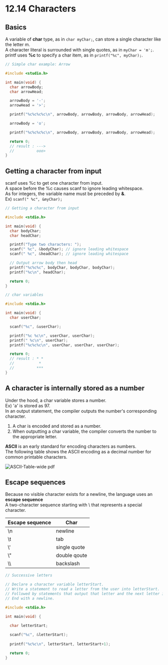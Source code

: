 # 12.14 Characters

## Basics
A variable of **char** type, as in ``char myChar;``, can store a single character like the letter m.   
A character literal is surrounded with single quotes, as in ``myChar = 'm';``.   
printf uses **%c** to specify a char item, as in ``printf("%c", myChar);``.   

```c
// Simple char example: Arrow

#include <studio.h>

int main(void) {
  char arrowBody;
  char arrowHead;

  arrowBody = '-';
  arrowHead = '>';

  printf("%c%c%c%c\n", arrowBody, arrowBody, arrowBody, arrowHead);

  arrowBody = 'o';

  printf("%c%c%c%c\n", arrowBody, arrowBody, arrowBody, arrowHead);

  return 0;
  // result : --->
  //          ooo>
}
```

## Getting a character from input
scanf uses %c to get one character from input.   
A space before the %c causes scanf to ignore leading whitespace.   
As for integers, the variable name must be preceded by **&**.   
Ex) ``scanf(" %c", &myChar);``   

```c
// Getting a character from input

#include <stdio.h>

int main(void) {
  char bodyChar;
  char headChar;

  printf("Type two characters: ");
  scanf(" %c", &bodyChar); // ignore leading whitespace
  scanf(" %c", &headChar); // ignore leading whitespace

  // Output arrow body then head
  printf("%c%c%c", bodyChar, bodyChar, bodyChar);
  printf("%c\n", headChar);

  return 0;
}
```

```c
// char variables

#include <stdio.h>

int main(void) {
  char userChar;

  scanf("%c", &userChar);

  printf("%c %c\n", userChar, userChar);
  printf(" %c\n", userChar);
  printf("%c%c%c\n", userChar, userChar, userChar);

  return 0;
  // result : * *
  //           *
  //          ***
}
```

## A character is internally stored as a number
Under the hood, a char variable stores a number.   
Ex) 'a' is stored as 97.   
In an output statement, the compiler outputs the number's corresponding character.   
1. A char is encoded and stored as a number.
2. When outputting a char variable, the compiler converts the number to the appropriate letter.

**ASCII** is an early standard for encoding characters as numbers.   
The following table shows the ASCII encoding as a decimal number for common printable characters.  

![ASCII-Table-wide pdf](https://github.com/ijaejun1025/CIS224-Computer_Architecture/assets/154036705/4d638278-794f-4e00-8bf4-2189fda108cf)

## Escape sequences
Because no visible character exists for a newline, the language uses an **escape sequence**   
A two-character sequence starting with \ that represents a special character.   

|Escape sequence|Char|
|---------------|----|
|\n |newline|
|\t |tab|
|\\' |single quote|
|\\" |double qoute|
|\\\ |backslash|

```c
// Successive letters

// Declare a character variable letterStart.
// Write a statement to read a letter from the user into letterStart.
// Followed by statements that output that letter and the next letter in the alphabet.
// End with a newline.

#include <stdio.h>

int main(void) {

  char letterStart;
   
  scanf("%c", &letterStart);
   
  printf("%c%c\n", letterStart, letterStart+1);

  return 0;
}
```
